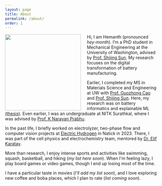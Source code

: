 ```yaml
---
layout: page
title: About
permalink: /about/
order: 1
---
```


<img src="{{ site.baseurl }}/assets/img/profile_image.jpg" width="250" style="float:left; margin-right:20px;">

Hi, I am Hemanth (pronounced *hey-month*). I’m a PhD student in Mechanical Engineering at the University of Washington, advised by [Prof. Shijing Sun](https://www.uwsunlab.com/). My research focuses on the digital transformation of battery manufacturing.

Earlier, I completed my MS in Materials Science and Engineering at UW with [Prof. Guozhong Cao](https://mse.washington.edu/facultyfinder/guozhong-cao) and [Prof. Shijing Sun](https://www.me.washington.edu/facultyfinder/shijing-sun). Here, my research was on battery informatics and explainable ML [(thesis)](https://github.com/nrhemanth/MS-thesis/blob/main/docs/MS_thesis_final.pdf). Even earlier, I was an undergraduate at NITK Surathkal, where I was advised by [Prof. K Narayan Prabhu](https://mme.nitk.ac.in/faculty/k-narayan-prabhu).

In the past life, I briefly worked on electrolyzer, two-phase flow and computer vision projects at [Electric Hydrogen](https://eh2.com) in Natick in 2023. There, I was part of the cell physics and electrochemistry team, mentored by [Dr. Elif Karatay](http://www.elifkaratay.com/home.html).


More than research, I enjoy intense sports and activities like swimming, squash, basketball, and hiking (*my list here soon*). When I'm feeling lazy, I play board games or video games, though I end up losing most of the time.

I have a particular taste in movies (*I'll add my list soon*), and I love exploring new coffee and boba places, which I plan to rate (*list coming soon*).